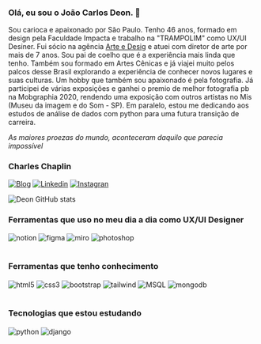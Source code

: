 ### Olá, eu sou o João Carlos Deon. 👋

Sou carioca e apaixonado por São Paulo. Tenho 46 anos, formado em design pela Faculdade Impacta e trabalho na "TRAMPOLIM" como UX/UI Desiner. Fui sócio na agência [Arte e Desig](https://arteedesign.com.br) e atuei com diretor de arte por mais de 7 anos.  Sou pai de coelho que é a experiência mais linda que tenho. Também sou formado em Artes Cênicas e já viajei muito pelos palcos desse Brasil explorando a experiência de conhecer novos lugares e suas culturas. Um hobby que também sou apaixonado é pela fotografia. Já participei de várias exposições e ganhei o premio de melhor fotografia pb na Mobgraphia 2020, rendendo uma exposição com outros artistas no Mis (Museu da imagem e do Som - SP).
Em paralelo, estou me dedicando aos estudos de análise de dados com python para uma futura transição de carreira.
                
*As maiores proezas do mundo, aconteceram daquilo que parecia impossível*
### Charles Chaplin


[![Blog](https://img.shields.io/website?label=ArteeDesign.com&style=for-the-badge&url=https://arteedesign.com.br)](https://arteedesign.com.br)
[![Linkedin](https://img.shields.io/badge/LinkedIn-0077B5?style=for-the-badge&logo=linkedin&logoColor=white)](https://www.linkedin.com/in/joaocarloshortencio/)
[![Instagran](https://img.shields.io/badge/Instagram-E4405F?style=for-the-badge&logo=instagram&logoColor=white)](https://www.instagram.com/deon_fotografia/)

![Deon GitHub stats](https://github-readme-stats.vercel.app/api?username=JoaoCarlosDeon&show_icons=true&theme=onedark)

### Ferramentas que uso no meu dia a dia como UX/UI Designer
<div style="display: inline_block">    
  <img align="center" alt="notion" src="https://img.shields.io/badge/Notion-000000?style=for-the-badge&logo=notion&logoColor=white" />
  <img align="center" alt="figma" src="https://img.shields.io/badge/Figma-F24E1E?style=for-the-badge&logo=figma&logoColor=white" />
  <img align="center" alt="miro" src="https://img.shields.io/badge/Miro-050038?style=for-the-badge&logo=Miro&logoColor=white" />
  <img align="center" alt="photoshop" src="https://aleen42.github.io/badges/src/photoshop.svg" />  
</div><br/>

### Ferramentas que tenho conhecimento
<div style="display: inline_block">    
  <img align="center" alt="html5" src="https://img.shields.io/badge/HTML5-E34F26?style=for-the-badge&logo=html5&logoColor=white" />
  <img align="center" alt="css3" src="https://img.shields.io/badge/CSS3-1572B6?style=for-the-badge&logo=css3&logoColor=white" />
  <img align="center" alt="bootstrap" src="https://img.shields.io/badge/Bootstrap-563D7C?style=for-the-badge&logo=bootstrap&logoColor=white" />
  <img align="center" alt="tailwind" src="https://img.shields.io/badge/Tailwind_CSS-38B2AC?style=for-the-badge&logo=tailwind-css&logoColor=white" /> 
  <img align="center" alt="MSQL" src="https://img.shields.io/badge/MySQL-00000F?style=for-the-badge&logo=mysql&logoColor=white" /> 
  <img align="center" alt="mongodb" src="https://img.shields.io/badge/MongoDB-4EA94B?style=for-the-badge&logo=mongodb&logoColor=white" />   
</div><br/>

### Tecnologias que estou estudando
<div style="display: inline_block">    
  <img align="center" alt="python" src="https://img.shields.io/badge/Python-3776AB?style=for-the-badge&logo=python&logoColor=white" />
  <img align="center" alt="django" src="https://img.shields.io/badge/Django-092E20?style=for-the-badge&logo=django&logoColor=white" />    
</div><br/>

